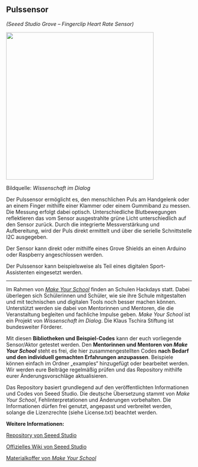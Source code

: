 Pulssensor
----
*(Seeed Studio Grove – Fingerclip Heart Rate Sensor)*

<img src=https://www.makeyourschool.de/wp-content/uploads/2018/10/32_pulssensor-1024x1024.jpg width=400px>

Bildquelle: *Wissenschaft im Dialog*

Der Pulssensor ermöglicht es, den menschlichen Puls am Handgelenk oder an einem Finger mithilfe einer Klammer oder einem Gummiband zu messen. Die Messung erfolgt dabei optisch. Unterschiedliche Blutbewegungen reflektieren das vom Sensor ausgestrahlte grüne Licht unterschiedlich auf den Sensor zurück. Durch die integrierte Messverstärkung und Aufbereitung, wird der Puls direkt ermittelt und über die serielle Schnittstelle I2C ausgegeben.

Der Sensor kann direkt oder mithilfe eines Grove Shields an einen Arduino oder Raspberry angeschlossen werden.

Der Pulssensor kann beispielsweise als Teil eines digitalen Sport-Assistenten eingesetzt werden.

----

Im Rahmen von [*Make Your School*](https://www.makeyourschool.de/) finden an Schulen Hackdays statt. Dabei überlegen sich Schülerinnen und Schüler, wie sie ihre Schule mitgestalten und mit technischen und digitalen Tools noch besser machen können. Unterstützt werden sie dabei von Mentorinnen und Mentoren, die die Veranstaltung begleiten und fachliche Impulse geben. *Make Your School* ist ein Projekt von *Wissenschaft im Dialog*. Die Klaus Tschira Stiftung ist bundesweiter Förderer.

Mit diesen **Bibliotheken und Beispiel-Codes** kann der euch vorliegende Sensor/Aktor getestet werden. Den **Mentorinnen und Mentoren von *Make Your School*** steht es frei, die hier zusammengestellten Codes **nach Bedarf und den individuell gemachten Erfahrungen anzupassen**. Beispiele können einfach im Ordner „examples“ hinzugefügt oder bearbeitet werden. Wir werden eure Beiträge regelmäßig prüfen und das Repository mithilfe eurer Änderungsvorschläge aktualisieren.

Das Repository basiert grundlegend auf den veröffentlichten Informationen und Codes von Seeed Studio. Die deutsche Übersetzung stammt von *Make Your School*, Fehlinterpretationen und Änderungen vorbehalten. Die Informationen dürfen frei genutzt, angepasst und verbreitet werden, solange die Lizenzrechte (siehe License.txt) beachtet werden.


**Weitere Informationen:**

[Repository von Seeed Studio](https://github.com/Seeed-Studio/)

[Offizielles Wiki von Seeed Studio](http://wiki.seeedstudio.com/Grove-Finger-clip_Heart_Rate_Sensor/)

[Materialkoffer von *Make Your School*](https://www.makeyourschool.de/material/pulssensor/)

